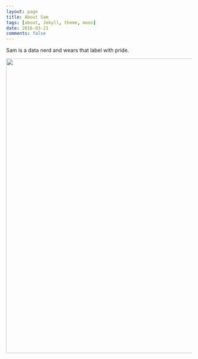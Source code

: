 ```yaml
---
layout: page
title: About Sam
tags: [about, Jekyll, theme, moon]
date: 2016-03-21
comments: false
---
```

    
Sam is a data nerd and wears that label with pride. 

<img src="http://imgur.com/a/RnGyS" width="800">
